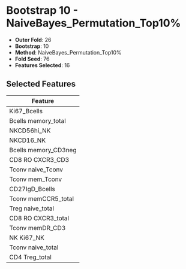 # Bootstrap 10 - NaiveBayes_Permutation_Top10%

- **Outer Fold**: 26
- **Bootstrap**: 10
- **Method**: NaiveBayes_Permutation_Top10%
- **Fold Seed**: 76
- **Features Selected**: 16

## Selected Features

| Feature |
|---------|
| Ki67_Bcells |
| Bcells memory_total |
| NKCD56hi_NK |
| NKCD16_NK |
| Bcells memory_CD3neg |
| CD8 RO CXCR3_CD3 |
| Tconv naive_Tconv |
| Tconv mem_Tconv |
| CD27IgD_Bcells |
| Tconv memCCR5_total |
| Treg naive_total |
| CD8 RO CXCR3_total |
| Tconv memDR_CD3 |
| NK Ki67_NK |
| Tconv naive_total |
| CD4 Treg_total |
